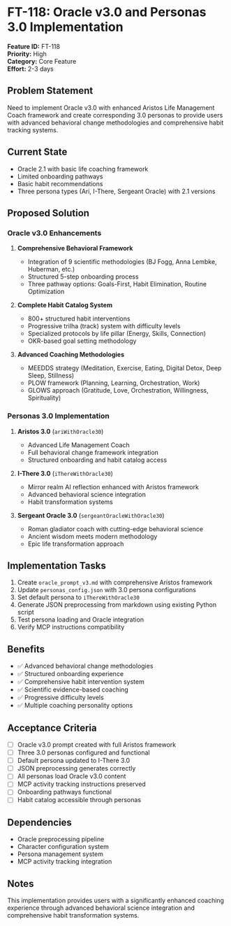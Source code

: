 # FT-118: Oracle v3.0 and Personas 3.0 Implementation

**Feature ID:** FT-118  
**Priority:** High  
**Category:** Core Feature  
**Effort:** 2-3 days  

## Problem Statement

Need to implement Oracle v3.0 with enhanced Aristos Life Management Coach framework and create corresponding 3.0 personas to provide users with advanced behavioral change methodologies and comprehensive habit tracking systems.

## Current State

- Oracle 2.1 with basic life coaching framework
- Limited onboarding pathways
- Basic habit recommendations
- Three persona types (Ari, I-There, Sergeant Oracle) with 2.1 versions

## Proposed Solution

### Oracle v3.0 Enhancements

1. **Comprehensive Behavioral Framework**
   - Integration of 9 scientific methodologies (BJ Fogg, Anna Lembke, Huberman, etc.)
   - Structured 5-step onboarding process
   - Three pathway options: Goals-First, Habit Elimination, Routine Optimization

2. **Complete Habit Catalog System**
   - 800+ structured habit interventions
   - Progressive trilha (track) system with difficulty levels
   - Specialized protocols by life pillar (Energy, Skills, Connection)
   - OKR-based goal setting methodology

3. **Advanced Coaching Methodologies**
   - MEEDDS strategy (Meditation, Exercise, Eating, Digital Detox, Deep Sleep, Stillness)
   - PLOW framework (Planning, Learning, Orchestration, Work)
   - GLOWS approach (Gratitude, Love, Orchestration, Willingness, Spirituality)

### Personas 3.0 Implementation

1. **Aristos 3.0** (`ariWithOracle30`)
   - Advanced Life Management Coach
   - Full behavioral change framework integration
   - Structured onboarding and habit catalog access

2. **I-There 3.0** (`iThereWithOracle30`)
   - Mirror realm AI reflection enhanced with Aristos framework
   - Advanced behavioral science integration
   - Habit transformation systems

3. **Sergeant Oracle 3.0** (`sergeantOracleWithOracle30`)
   - Roman gladiator coach with cutting-edge behavioral science
   - Ancient wisdom meets modern methodology
   - Epic life transformation approach

## Implementation Tasks

1. Create `oracle_prompt_v3.md` with comprehensive Aristos framework
2. Update `personas_config.json` with 3.0 persona configurations
3. Set default persona to `iThereWithOracle30`
4. Generate JSON preprocessing from markdown using existing Python script
5. Test persona loading and Oracle integration
6. Verify MCP instructions compatibility

## Benefits

- ✅ Advanced behavioral change methodologies
- ✅ Structured onboarding experience
- ✅ Comprehensive habit intervention system
- ✅ Scientific evidence-based coaching
- ✅ Progressive difficulty levels
- ✅ Multiple coaching personality options

## Acceptance Criteria

- [ ] Oracle v3.0 prompt created with full Aristos framework
- [ ] Three 3.0 personas configured and functional
- [ ] Default persona updated to I-There 3.0
- [ ] JSON preprocessing generates correctly
- [ ] All personas load Oracle v3.0 content
- [ ] MCP activity tracking instructions preserved
- [ ] Onboarding pathways functional
- [ ] Habit catalog accessible through personas

## Dependencies

- Oracle preprocessing pipeline
- Character configuration system
- Persona management system
- MCP activity tracking integration

## Notes

This implementation provides users with a significantly enhanced coaching experience through advanced behavioral science integration and comprehensive habit transformation systems.
